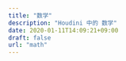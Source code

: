 ```yaml
---
title: "数学"
description: "Houdini 中的 数学"
date: 2020-01-11T14:09:21+09:00 
draft: false
url: "math"
---
```


